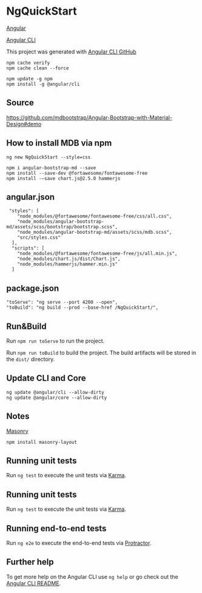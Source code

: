 # NgQuickStart

[Angular](https://angular.io/guide/quickstart)

[Angular CLI](https://cli.angular.io/)

This project was generated with [Angular CLI GitHub](https://github.com/angular/angular-cli) 

    npm cache verify 
    npm cache clean --force
    
    npm update -g npm 
    npm install -g @angular/cli

## Source
https://github.com/mdbootstrap/Angular-Bootstrap-with-Material-Design#demo

## How to install MDB via npm  

    ng new NgQuickStart --style=css

    npm i angular-bootstrap-md --save
    npm install --save-dev @fortawesome/fontawesome-free
    npm install -–save chart.js@2.5.0 hammerjs

## angular.json

     "styles": [
        "node_modules/@fortawesome/fontawesome-free/css/all.css",
        "node_modules/angular-bootstrap-md/assets/scss/bootstrap/bootstrap.scss",
        "node_modules/angular-bootstrap-md/assets/scss/mdb.scss",
        "src/styles.css"
      ],
      "scripts": [
        "node_modules/@fortawesome/fontawesome-free/js/all.min.js",
        "node_modules/chart.js/dist/Chart.js",
        "node_modules/hammerjs/hammer.min.js"
      ]

## package.json

    "toServe": "ng serve --port 4200 --open",
    "toBuild": "ng build --prod --base-href /NgQuickStart/",
 
## Run&Build

Run `npm run toServe` to run the project.

Run `npm run toBuild` to build the project.
The build artifacts will be stored in the `dist/` directory.  

## Update CLI and Core

    ng update @angular/cli --allow-dirty
    ng update @angular/core --allow-dirty

## Notes

[Masonry](https://masonry.desandro.com/#package-managers)
     
    npm install masonry-layout

## Running unit tests

Run `ng test` to execute the unit tests via [Karma](https://karma-runner.github.io).

## Running unit tests

Run `ng test` to execute the unit tests via [Karma](https://karma-runner.github.io).

## Running end-to-end tests

Run `ng e2e` to execute the end-to-end tests via [Protractor](http://www.protractortest.org/).

## Further help

To get more help on the Angular CLI use `ng help` or go check out the [Angular CLI README](https://github.com/angular/angular-cli/blob/master/README.md).
